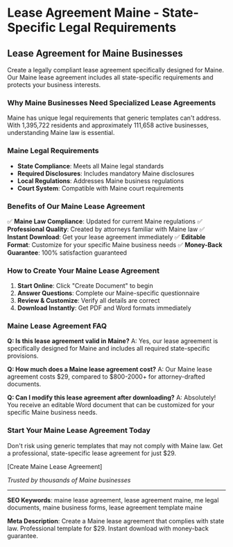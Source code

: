# Lease Agreement Maine - State-Specific Legal Requirements

## Lease Agreement for Maine Businesses

Create a legally compliant lease agreement specifically designed for Maine. Our Maine lease agreement includes all state-specific requirements and protects your business interests.

### Why Maine Businesses Need Specialized Lease Agreements

Maine has unique legal requirements that generic templates can't address. With 1,395,722 residents and approximately 111,658 active businesses, understanding Maine law is essential.

### Maine Legal Requirements

- **State Compliance**: Meets all Maine legal standards
- **Required Disclosures**: Includes mandatory Maine disclosures
- **Local Regulations**: Addresses Maine business regulations
- **Court System**: Compatible with Maine court requirements

### Benefits of Our Maine Lease Agreement

✅ **Maine Law Compliance**: Updated for current Maine regulations
✅ **Professional Quality**: Created by attorneys familiar with Maine law
✅ **Instant Download**: Get your lease agreement immediately
✅ **Editable Format**: Customize for your specific Maine business needs
✅ **Money-Back Guarantee**: 100% satisfaction guaranteed

### How to Create Your Maine Lease Agreement

1. **Start Online**: Click "Create Document" to begin
2. **Answer Questions**: Complete our Maine-specific questionnaire
3. **Review & Customize**: Verify all details are correct
4. **Download Instantly**: Get PDF and Word formats immediately

### Maine Lease Agreement FAQ

**Q: Is this lease agreement valid in Maine?**
A: Yes, our lease agreement is specifically designed for Maine and includes all required state-specific provisions.

**Q: How much does a Maine lease agreement cost?**
A: Our Maine lease agreement costs $29, compared to $800-2000+ for attorney-drafted documents.

**Q: Can I modify this lease agreement after downloading?**
A: Absolutely! You receive an editable Word document that can be customized for your specific Maine business needs.

### Start Your Maine Lease Agreement Today

Don't risk using generic templates that may not comply with Maine law. Get a professional, state-specific lease agreement for just $29.

[Create Maine Lease Agreement]

*Trusted by thousands of Maine businesses*

---

**SEO Keywords**: maine lease agreement, lease agreement maine, me legal documents, maine business forms, lease agreement template maine

**Meta Description**: Create a Maine lease agreement that complies with state law. Professional template for $29. Instant download with money-back guarantee.

